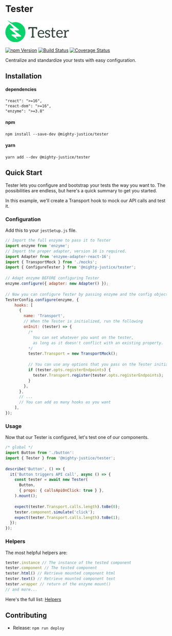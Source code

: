 # Tester

![Tester](/docs/tester_logo_200w.png?raw=true "Tester")

[![npm Version](https://img.shields.io/npm/v/@mighty-justice/tester.svg)](https://www.npmjs.com/package/@mighty-justice/tester) [![Build Status](https://travis-ci.org/mighty-justice/tester.svg?branch=master)](https://travis-ci.org/mighty-justice/tester) [![Coverage Status](https://coveralls.io/repos/github/mighty-justice/tester/badge.svg?branch=master)](https://coveralls.io/github/mighty-justice/tester?branch=master)

Centralize and standardize your tests with easy configuration.

## Installation
#### dependencies
```
"react": ">=16",
"react-dom": ">=16",
"enzyme": ">=3.8"
```
#### npm
`npm install --save-dev @mighty-justice/tester`
#### yarn
`yarn add --dev @mighty-justice/tester`

## Quick Start
Tester lets you configure and bootstrap your tests the way you want to. The possibilities are endless, but here's a quick summary to get you started.

In this example, we'll create a Transport hook to mock our API calls and test it.

### Configuration
Add this to your `jestSetup.js` file.
```js
// Import the full enzyme to pass it to Tester
import enzyme from 'enzyme';
// Import the proper adapter, version 16 is required.
import Adapter from 'enzyme-adapter-react-16';
import { TransportMock } from './mocks';
import { ConfigureTester } from '@mighty-justice/tester';

// Adapt enzyme BEFORE configuring Tester
enzyme.configure({ adapter: new Adapter() });

// Now you can configure Tester by passing enzyme and the config object
TesterConfig.configure(enzyme, {
    hooks: [
      {
        name: 'Transport',
        // When the Tester is initialized, run the following
        onInit: (tester) => {
          /*
            You can set whatever you want on the tester,
            as long as it doesn't conflict with an existing property.
          */
          tester.Transport = new TransportMock();

          // You can use any options that you pass on the Tester initialization to run code.
          if (tester.opts.registerEndpoints) {
            tester.Transport.register(tester.opts.registerEndpoints);
          }
        },
      },
      // ...
      // You can add as many hooks as you want
    ],
});
```

### Usage
Now that our Tester is configured, let's test one of our components.

```js
/* global */
import Button from './button':
import { Tester } from '@mighty-justice/tester';

describe('Button', () => {
  it('Button triggers API call', async () => {
    const tester = await new Tester(
      Button,
      { props: { callsApiOnClick: true } },
    ).mount();

    expect(tester.Transport.calls.length).toBe(0);
    tester.component.simulate('click');
    expect(tester.Transport.calls.length).toBe(1);
  });
});
```

### Helpers
The most helpful helpers are:
```js
tester.instance // The instance of the tested component
tester.component // The tested component
tester.html() // Retrieve mounted component html
tester.text() // Retrieve mounted component text
tester.wrapper // return of the enzyme mount()
// and more...
```
 Here's the full list: [Helpers](docs/Helpers.md)

## Contributing

- Release: `npm run deploy`
